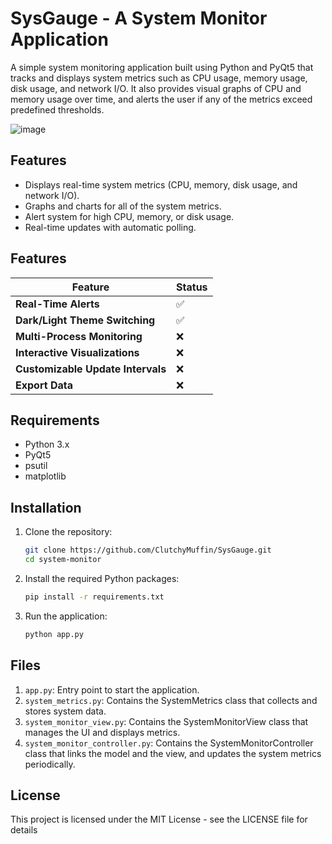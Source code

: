 # SysGauge - A System Monitor Application

A simple system monitoring application built using Python and PyQt5 that tracks and displays system metrics such as CPU usage, memory usage, disk usage, and network I/O. It also provides visual graphs of CPU and memory usage over time, and alerts the user if any of the metrics exceed predefined thresholds.

![image](https://github.com/user-attachments/assets/e89a6d63-4560-41a6-9cf3-e64a16af8431)


## Features

- Displays real-time system metrics (CPU, memory, disk usage, and network I/O).
- Graphs and charts for all of the system metrics.
- Alert system for high CPU, memory, or disk usage.
- Real-time updates with automatic polling.

## Features

| Feature                                      | Status     |
|----------------------------------------------|------------|
| **Real-Time Alerts**                         | ✅   |
| **Dark/Light Theme Switching**               | ✅   |
| **Multi-Process Monitoring**                 | ❌   |
| **Interactive Visualizations**               | ❌   |
| **Customizable Update Intervals**            | ❌   |
| **Export Data**                              | ❌   |


## Requirements

- Python 3.x
- PyQt5
- psutil
- matplotlib

## Installation

1. Clone the repository:
    ```bash
    git clone https://github.com/ClutchyMuffin/SysGauge.git
    cd system-monitor
    ```

2. Install the required Python packages:
    ```bash
    pip install -r requirements.txt
    ```

3. Run the application:
    ```bash
    python app.py
    ```

## Files

1. `app.py`: Entry point to start the application.
2. `system_metrics.py`: Contains the SystemMetrics class that collects and stores system data.
3. `system_monitor_view.py`: Contains the SystemMonitorView class that manages the UI and displays metrics.
4. `system_monitor_controller.py`: Contains the SystemMonitorController class that links the model and the view, and updates the system metrics periodically.


## License
This project is licensed under the MIT License - see the LICENSE file for details
